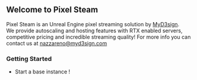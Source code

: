 ## Welcome to Pixel Steam

Pixel Steam is an Unreal Engine pixel streaming solution by  [MyD3sign](https://myd3sign.studio/).  
We provide autoscaling and hosting features with RTX enabled servers, competitive pricing and incredible streaming quality!
For more info you can contact us at nazzareno@myd3sign.com

### Getting Started

- Start a base instance !


